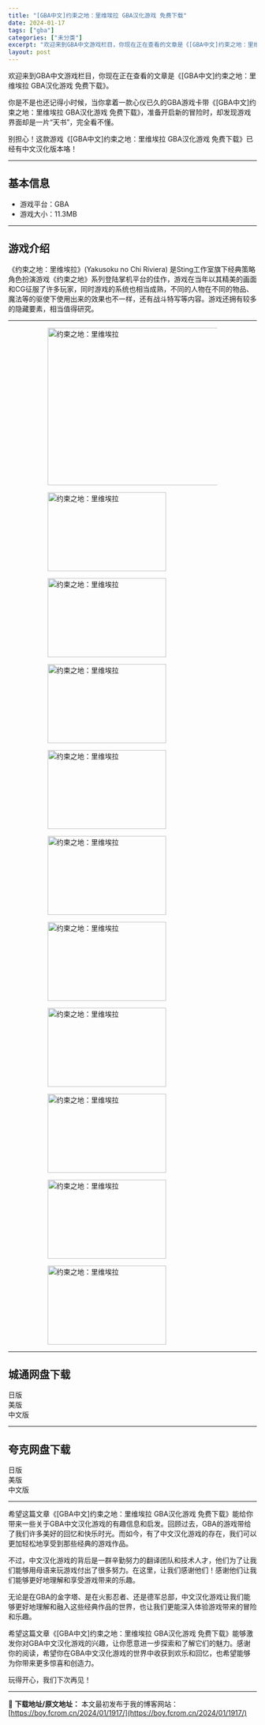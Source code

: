 ```yaml
---
title: "[GBA中文]约束之地：里维埃拉 GBA汉化游戏 免费下载"
date: 2024-01-17
tags: ["gba"]
categories: ["未分类"]
excerpt: "欢迎来到GBA中文游戏栏目，你现在正在查看的文章是《[GBA中文]约束之地：里维埃拉 GBA汉化游戏 免费下载》。 你是不是也还记得小时候，当你拿着一款心仪已久的GBA游戏卡带《[GBA中文]约束之地：里维埃拉 GBA汉化游戏 免费下载》，准备开启新的冒险时，却发现游戏界面却是一片“天书”，完全看不&hellip;"
layout: post
---
```


欢迎来到GBA中文游戏栏目，你现在正在查看的文章是《[GBA中文]约束之地：里维埃拉 GBA汉化游戏 免费下载》。

你是不是也还记得小时候，当你拿着一款心仪已久的GBA游戏卡带《[GBA中文]约束之地：里维埃拉 GBA汉化游戏 免费下载》，准备开启新的冒险时，却发现游戏界面却是一片“天书”，完全看不懂。

别担心！这款游戏《[GBA中文]约束之地：里维埃拉 GBA汉化游戏 免费下载》已经有中文汉化版本咯！ <hr><h2>&#22522;&#26412;&#20449;&#24687;</h2> <ul><li>&#28216;&#25103;&#24179;&#21488;&#65306;GBA</li><li>&#28216;&#25103;&#22823;&#23567;&#65306;11.3MB</li></ul><hr><h2>&#28216;&#25103;&#20171;&#32461;</h2> &#12298;&#32422;&#26463;&#20043;&#22320;&#65306;&#37324;&#32500;&#22467;&#25289;&#12299;(Yakusoku no Chi Riviera) &#26159;Sting&#24037;&#20316;&#23460;&#26071;&#19979;&#32463;&#20856;&#31574;&#30053;&#35282;&#33394;&#25198;&#28436;&#28216;&#25103;&#12298;&#32422;&#26463;&#20043;&#22320;&#12299;&#31995;&#21015;&#30331;&#38470;&#25484;&#26426;&#24179;&#21488;&#30340;&#20339;&#20316;&#65292;&#28216;&#25103;&#22312;&#24403;&#24180;&#20197;&#20854;&#31934;&#32654;&#30340;&#30011;&#38754;&#21644;CG&#24449;&#26381;&#20102;&#35768;&#22810;&#29609;&#23478;&#65292;&#21516;&#26102;&#28216;&#25103;&#30340;&#31995;&#32479;&#20063;&#30456;&#24403;&#25104;&#29087;&#65292;&#19981;&#21516;&#30340;&#20154;&#29289;&#22312;&#19981;&#21516;&#30340;&#29289;&#21697;&#12289;&#39764;&#27861;&#31561;&#30340;&#39537;&#20351;&#19979;&#20351;&#29992;&#20986;&#26469;&#30340;&#25928;&#26524;&#20063;&#19981;&#19968;&#26679;&#65292;&#36824;&#26377;&#25112;&#26007;&#29305;&#20889;&#31561;&#20869;&#23481;&#12290;&#28216;&#25103;&#36824;&#25317;&#26377;&#36739;&#22810;&#30340;&#38544;&#34255;&#35201;&#32032;&#65292;&#30456;&#24403;&#20540;&#24471;&#30740;&#31350;&#12290; <hr><figure><figure><img loading="lazy" decoding="async" width="500" height="319" data-id="3151" src="https://boy.fcrom.cn/wp-content/uploads/2024/01/20240116_65a63d67b6b18.jpg" title="&#32422;&#26463;&#20043;&#22320;&#65306;&#37324;&#32500;&#22467;&#25289;-&#23553;&#38754;" alt="约束之地：里维埃拉"></figure><figure><img loading="lazy" decoding="async" width="240" height="160" data-id="2770" src="https://boy.fcrom.cn/wp-content/uploads/2024/01/20240116_65a63d67dc9a8.png" title="&#32422;&#26463;&#20043;&#22320;&#65306;&#37324;&#32500;&#22467;&#25289;-1" alt="约束之地：里维埃拉"></figure><figure><img loading="lazy" decoding="async" width="240" height="160" data-id="2771" src="https://boy.fcrom.cn/wp-content/uploads/2024/01/20240116_65a63d6816661.png" title="&#32422;&#26463;&#20043;&#22320;&#65306;&#37324;&#32500;&#22467;&#25289;-2" alt="约束之地：里维埃拉"></figure><figure><img loading="lazy" decoding="async" width="240" height="160" data-id="2772" src="https://boy.fcrom.cn/wp-content/uploads/2024/01/20240116_65a63d684b359.png" title="&#32422;&#26463;&#20043;&#22320;&#65306;&#37324;&#32500;&#22467;&#25289;-3" alt="约束之地：里维埃拉"></figure><figure><img loading="lazy" decoding="async" width="240" height="160" data-id="2768" src="https://boy.fcrom.cn/wp-content/uploads/2024/01/20240116_65a63d6879202.png" title="&#32422;&#26463;&#20043;&#22320;&#65306;&#37324;&#32500;&#22467;&#25289;-4" alt="约束之地：里维埃拉"></figure><figure><img loading="lazy" decoding="async" width="240" height="160" data-id="2773" src="https://boy.fcrom.cn/wp-content/uploads/2024/01/20240116_65a63d689cbce.png" title="&#32422;&#26463;&#20043;&#22320;&#65306;&#37324;&#32500;&#22467;&#25289;-5" alt="约束之地：里维埃拉"></figure><figure><img loading="lazy" decoding="async" width="240" height="160" data-id="2774" src="https://boy.fcrom.cn/wp-content/uploads/2024/01/20240116_65a63d68c1e7a.png" title="&#32422;&#26463;&#20043;&#22320;&#65306;&#37324;&#32500;&#22467;&#25289;" alt="约束之地：里维埃拉"></figure><figure><img loading="lazy" decoding="async" width="240" height="160" data-id="2775" src="https://boy.fcrom.cn/wp-content/uploads/2024/01/20240116_65a63d68e4905.png" title="&#32422;&#26463;&#20043;&#22320;&#65306;&#37324;&#32500;&#22467;&#25289;" alt="约束之地：里维埃拉"></figure><figure><img loading="lazy" decoding="async" width="240" height="160" data-id="2776" src="https://boy.fcrom.cn/wp-content/uploads/2024/01/20240116_65a63d69148a1.png" title="&#32422;&#26463;&#20043;&#22320;&#65306;&#37324;&#32500;&#22467;&#25289;" alt="约束之地：里维埃拉"></figure><figure><img loading="lazy" decoding="async" width="240" height="160" data-id="2766" src="https://boy.fcrom.cn/wp-content/uploads/2024/01/20240116_65a63d6938852.png" title="&#32422;&#26463;&#20043;&#22320;&#65306;&#37324;&#32500;&#22467;&#25289;" alt="约束之地：里维埃拉"></figure><figure><img loading="lazy" decoding="async" width="240" height="160" data-id="2767" src="https://boy.fcrom.cn/wp-content/uploads/2024/01/20240116_65a63d695ceff.png" title="&#32422;&#26463;&#20043;&#22320;&#65306;&#37324;&#32500;&#22467;&#25289;" alt="约束之地：里维埃拉"></figure></figure><div><div> <hr><h2>&#22478;&#36890;&#32593;&#30424;&#19979;&#36733;</h2> <div> <div>&#26085;&#29256;</div> <div>&#32654;&#29256;</div> <div>&#20013;&#25991;&#29256;</div> </div> </div></div> <hr><h2>&#22840;&#20811;&#32593;&#30424;&#19979;&#36733;</h2> <div> <div>&#26085;&#29256;</div> <div>&#32654;&#29256;</div> <div>&#20013;&#25991;&#29256;</div> </div> <hr>希望这篇文章《[GBA中文]约束之地：里维埃拉 GBA汉化游戏 免费下载》能给你带来一些关于GBA中文汉化游戏的有趣信息和启发。回顾过去，GBA的游戏带给了我们许多美好的回忆和快乐时光。而如今，有了中文汉化游戏的存在，我们可以更加轻松地享受到那些经典的游戏作品。

不过，中文汉化游戏的背后是一群辛勤努力的翻译团队和技术人才，他们为了让我们能够用母语来玩游戏付出了很多努力。在这里，让我们感谢他们！感谢他们让我们能够更好地理解和享受游戏带来的乐趣。

无论是在GBA的金字塔、是在火影忍者、还是德军总部，中文汉化游戏让我们能够更好地理解和融入这些经典作品的世界，也让我们更能深入体验游戏带来的冒险和乐趣。

希望这篇文章《[GBA中文]约束之地：里维埃拉 GBA汉化游戏 免费下载》能够激发你对GBA中文汉化游戏的兴趣，让你愿意进一步探索和了解它们的魅力。感谢你的阅读，希望你在GBA中文汉化游戏的世界中收获到欢乐和回忆，也希望能够为你带来更多惊喜和创造力。

玩得开心，我们下次再见！

---
📖 **下载地址/原文地址：** 本文最初发布于我的博客网站：[https://boy.fcrom.cn/2024/01/1917/](https://boy.fcrom.cn/2024/01/1917/)
